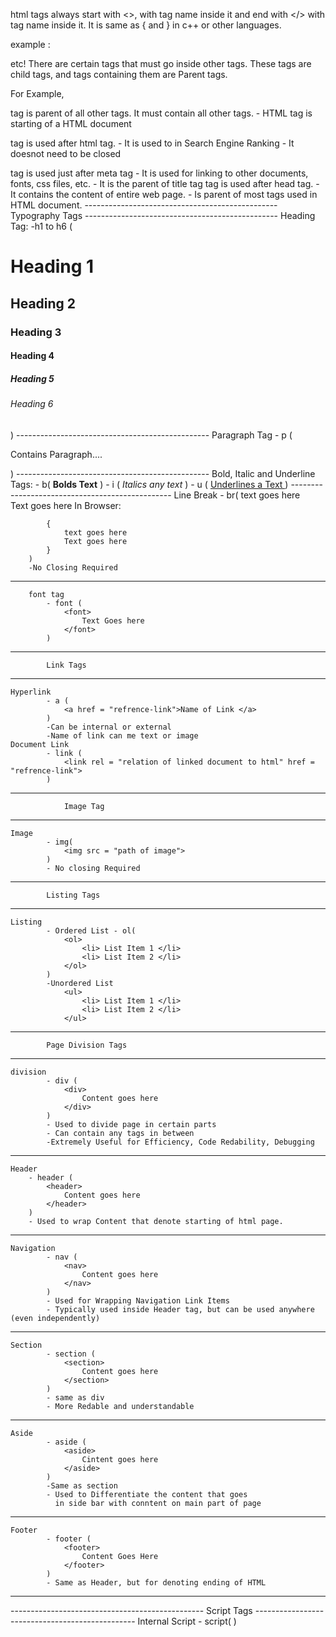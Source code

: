 
html tags always start with <>, with tag name inside it
and end with </> with tag name inside it.
It is same as { and } in c++ or other languages.

example : 
<html> </html>
<head> </head>
<body> </body>
etc!
There are certain tags that must go inside other tags.
These tags are child tags, and tags containing them are Parent tags.

For Example,
<html> tag is parent of all other tags. It must contain all other tags.
        - HTML tag is starting of a HTML document


<meta> tag is used after html tag. 
        - It is used to in Search Engine Ranking
        - It doesnot need to be closed

<head> tag is used just after meta tag
        - It is used for linking to other documents, fonts, css files, etc.
        - It is the parent of title tag
        <title> tag is inside head tag.
            - It is used to give title of a HTML document
        </title>
</head>
 
 
<body> tag is used after head tag.
    - It contains the content of entire web page.
    - Is parent of most tags used in HTML document.
------------------------------------------------
            Typography Tags
------------------------------------------------
    Heading Tag: 
        -h1 to h6 (
            <h1>Heading 1</h1>
            <h2>Heading 2</h2>
            <h3>Heading 3</h3>
            <h4>Heading 4</h4>
            <h5>Heading 5</h5>
            <h6>Heading 6</h6>
        )
------------------------------------------------
    Paragraph Tag
        - p (
            <p> Contains Paragraph.... </p>
        )
------------------------------------------------
    Bold, Italic and Underline Tags:
        - b(
            <b> Bolds Text</b>
        )
        - i (
            <i>Italics any text </i>
        )
        - u (
            <u>Underlines a Text </u>
        )
------------------------------------------------
    Line Break
        - br(
            text goes here <br> Text goes here
            In Browser:

            {
                text goes here
                Text goes here
            }
        )
        -No Closing Required
------------------------------------------------
        font tag
            - font (
                <font>
                    Text Goes here
                </font>
            )
------------------------------------------------
            Link Tags
------------------------------------------------
    Hyperlink
            - a (
                <a href = "refrence-link">Name of Link </a>
            )
            -Can be internal or external
            -Name of link can me text or image
    Document Link
            - link (
                <link rel = "relation of linked document to html" href = "refrence-link">
            )
------------------------------------------------    
                Image Tag
------------------------------------------------

    Image
            - img(
                <img src = "path of image">
            )
            - No closing Required
------------------------------------------------
            Listing Tags
------------------------------------------------

    Listing
            - Ordered List - ol(
                <ol>
                    <li> List Item 1 </li>
                    <li> List Item 2 </li>
                </ol>
            )
            -Unordered List
                <ul>
                    <li> List Item 1 </li>
                    <li> List Item 2 </li>
                </ul>
------------------------------------------------
            Page Division Tags
------------------------------------------------
    division
            - div (
                <div>
                    Content goes here
                </div>
            )
            - Used to divide page in certain parts
            - Can contain any tags in between
            -Extremely Useful for Efficiency, Code Redability, Debugging
------------------------------------------------
    Header 
        - header (
            <header>
                Content goes here
            </header>
        )
        - Used to wrap Content that denote starting of html page.
------------------------------------------------
    Navigation
            - nav (
                <nav>
                    Content goes here
                </nav>
            )
            - Used for Wrapping Navigation Link Items
            - Typically used inside Header tag, but can be used anywhere (even independently)
------------------------------------------------
    Section
            - section (
                <section>
                    Content goes here
                </section>
            )
            - same as div
            - More Redable and understandable
------------------------------------------------
    Aside
            - aside (
                <aside>
                    Cintent goes here
                </aside>
            )
            -Same as section
            - Used to Differentiate the content that goes 
              in side bar with conntent on main part of page
------------------------------------------------
    Footer
            - footer (
                <footer>
                    Content Goes Here
                </footer>
            )
            - Same as Header, but for denoting ending of HTML
            
------------------------------------------------

</body>
------------------------------------------------
            Script Tags
------------------------------------------------
        Internal Script
            - script(
                <script>
                    Script Language Here
                </script
            )
        - External Script
            - script (
                <script src="path for script file"></script>
            )
</html>
